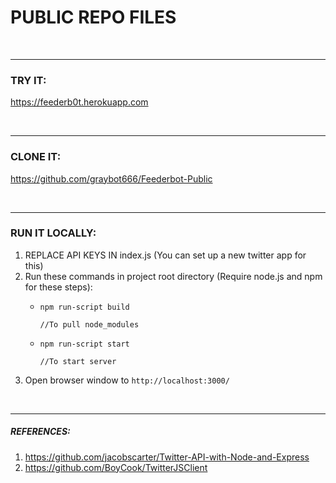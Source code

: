 <h1><strong>PUBLIC REPO FILES</strong></h1>
<br />
<hr>
<h3>TRY IT:</h3>
<p><a href="https://feederb0t.herokuapp.com">https://feederb0t.herokuapp.com</a></p>
<br />
<hr>
<h3>CLONE IT:</h3>
<p><a href="https://github.com/graybot666/Feederbot-Public">https://github.com/graybot666/Feederbot-Public</a></p>
<br />
<hr>
<h3>RUN IT LOCALLY:</h3>
<ol><li>REPLACE API KEYS IN index.js (You can set up a new twitter app for this)</li>
  <li>Run these commands in project root directory (Require node.js and npm for these steps):</li>
    <ul>
      <li><code>npm run-script build
        <br />//To pull node_modules
      </code></li>
      <li><code>npm run-script start
        <br />//To start server
      </code></li>
    </ul>
  <li>Open browser window to <code>http://localhost:3000/</code></li>
 </ol>
 <br />
 <hr>
<h5>REFERENCES:</h5>
<ol>
  <li><a href="https://github.com/jacobscarter/Twitter-API-with-Node-and-Express">https://github.com/jacobscarter/Twitter-API-with-Node-and-Express</a></li>
  <li><a href="https://github.com/BoyCook/TwitterJSClient">https://github.com/BoyCook/TwitterJSClient</a></li>
</ol>

